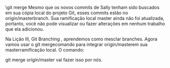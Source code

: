 \git merge
Mesmo que os novos commits de Sally tenham sido buscados em sua cópia local do projeto Git, esses commits estão no origin/masterbranch. Sua ramificação local master ainda não foi atualizada, portanto, você não pode visualizar ou fazer alterações em nenhum trabalho que ela adicionou.

Na Lição III, Git Branching , aprendemos como mesclar branches. Agora vamos usar o git mergecomando para integrar origin/masterem sua masterramificação local. O comando:

git merge origin/master
vai fazer isso por nós.
